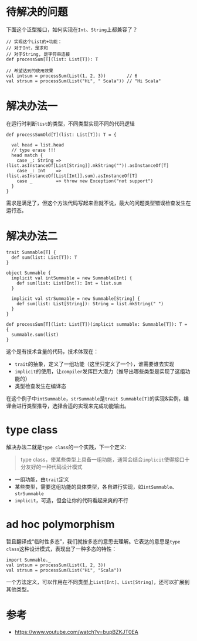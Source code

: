 # 待解决的问题
下面这个泛型接口，如何实现在`Int`、`String`上都兼容了？
```
// 实现这个List的+功能：
// 对于Int，是求和
// 对于String, 是字符串连接
def processSum[T](list: List[T]): T

// 希望达到的使用效果
val intsum = processSum(List(1, 2, 3))        // 6
val strsum = processSum(List("Hi", " Scala")) // "Hi Scala"
```

# 解决办法一
在运行时判断`list`的类型，不同类型实现不同的代码逻辑
```
def processSumOld[T](list: List[T]): T = {

  val head = list.head
  // type erase !!!
  head match {
    case _: String => (list.asInstanceOf[List[String]].mkString("")).asInstanceOf[T]
    case _: Int    => (list.asInstanceOf[List[Int]].sum).asInstanceOf[T]
    case _         => throw new Exception("not support")
  }
}
```
需求是满足了，但这个方法代码写起来丑就不说，最大的问题类型错误检查发生在运行态。

# 解决办法二
```
trait Summable[T] {
  def sum(list: List[T]): T
}

object Summable {
  implicit val intSummable = new Summable[Int] {
    def sum(list: List[Int]): Int = list.sum
  }

  implicit val strSummable = new Summable[String] {
    def sum(list: List[String]): String = list.mkString(" ")
  }
}

def processSum[T](list: List[T])(implicit summable: Summable[T]): T = {
  summable.sum(list)
}
```
这个是有技术含量的代码，技术体现在：
- `trait`的抽象，定义了一组功能（这里只定义了一个），谁需要谁去实现
- `implicit`的使用，让`compiler`发挥巨大潜力（推导出哪些类型是实现了这组功能的）
- 类型检查发生在编译态

在这个例子中`intSummable`，`strSummable`是`trait Summable[T]`的实现&实例，编译会进行类型推导，选择合适的实现来完成功能输出。

# type class
解决办法二就是`type class`的一个实践，下一个定义:
> type class，使某些类型上具备一组功能，通常会结合`implicit`使得接口十分友好的一种代码设计模式

- 一组功能，由`trait`定义
- 某些类型，需要这组功能的具体类型，各自进行实现，如`intSummable`、`strSummable`
- `implicit`，可选，但会让你的代码看起来爽的不行

# ad hoc polymorphism
暂且翻译成“临时性多态”，我们就按多态的意思去理解。它表达的意思是`type class`这种设计模式，表现出了一种多态的特性：
```
import Summable._
val intsum = processSum(List(1, 2, 3))
val strsum = processSum(List("Hi", "Scala"))
```
一个方法定义，可以作用在不同类型上`List[Int]`、`List[String]`，还可以扩展到其他类型。

# 参考
- https://www.youtube.com/watch?v=bupBZKJT0EA
